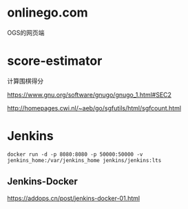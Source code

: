 # onlinego.com
OGS的网页端

# score-estimator
计算围棋得分

https://www.gnu.org/software/gnugo/gnugo_1.html#SEC2

http://homepages.cwi.nl/~aeb/go/sgfutils/html/sgfcount.html


# Jenkins

```
docker run -d -p 8080:8080 -p 50000:50000 -v jenkins_home:/var/jenkins_home jenkins/jenkins:lts
```
## Jenkins-Docker

https://addops.cn/post/jenkins-docker-01.html
